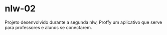 # nlw-02
Projeto desenvolvido durante a segunda nlw, Proffy um aplicativo que serve para professores e alunos se conectarem.
